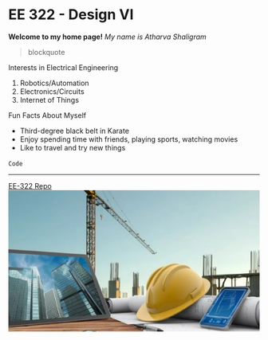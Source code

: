 # EE 322 - Design VI
**Welcome to my home page!**
*My name is Atharva Shaligram*
> blockquote

Interests in Electrical Engineering
1. Robotics/Automation
2. Electronics/Circuits
3. Internet of Things

Fun Facts About Myself
- Third-degree black belt in Karate
- Enjoy spending time with friends, playing sports, watching movies
- Like to travel and try new things

`Code`

---
[EE-322 Repo](https://github.com/ashaligram04/EE-322/tree/main)
![alt text](engineering_imagery.jpg)
